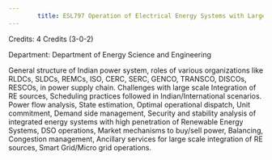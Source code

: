 ```yaml
---
        title: ESL797 Operation of Electrical Energy Systems with Large Scale Integration of Renewable Energy Sources
---
```

Credits: 4 Credits (3-0-2)

Department: Department of Energy Science and Engineering

General structure of Indian power system, roles of various organizations like RLDCs, SLDCs, REMCs, ISO, CERC, SERC, GENCO, TRANSCO, DISCOs, RESCOs, in power supply chain. Challenges with large scale Integration of RE sources, Scheduling practices followed in Indian/International scenarios. Power flow analysis, State estimation, Optimal operational dispatch, Unit commitment, Demand side management, Security and stability analysis of integrated energy systems with high penetration of Renewable Energy Systems, DSO operations, Market mechanisms to buy/sell power, Balancing, Congestion management, Ancillary services for large scale integration of RE sources, Smart Grid/Micro grid operations.